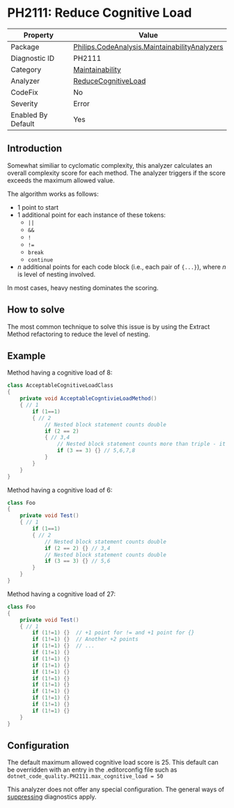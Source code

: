 # PH2111: Reduce Cognitive Load

| Property | Value  |
|--|--|
| Package | [Philips.CodeAnalysis.MaintainabilityAnalyzers](https://www.nuget.org/packages/Philips.CodeAnalysis.MaintainabilityAnalyzers) |
| Diagnostic ID | PH2111 |
| Category  | [Maintainability](../Maintainability.md) |
| Analyzer | [ReduceCognitiveLoad](https://github.com/philips-software/roslyn-analyzers/blob/main/Philips.CodeAnalysis.MaintainabilityAnalyzers/Maintainability/ReduceCognitiveLoadAnalyzer.cs)
| CodeFix  | No |
| Severity | Error |
| Enabled By Default | Yes |

## Introduction

Somewhat similiar to cyclomatic complexity, this analyzer calculates an overall complexity score for each method. The analyzer triggers if the score exceeds the maximum allowed value.

The algorithm works as follows:
* 1 point to start
* 1 additional point for each instance of these tokens:
  - `||`
  - `&&`
  - `!`
  - `!=`
  - `break`
  - `continue` 
* <I>n</I> additional points for each code block (i.e., each pair of `{...}`), where <I>n</I> is level of nesting involved.

In most cases, heavy nesting dominates the scoring.

## How to solve

The most common technique to solve this issue is by using the Extract Method refactoring to reduce the level of nesting.

## Example

Method having a cognitive load of 8:
``` cs
class AcceptableCognitiveLoadClass
{
	private void AcceptableCogntivieLoadMethod()
	{ // 1
		if (1==1)
		{ // 2
			// Nested block statement counts double
			if (2 == 2)
			{ // 3,4
				// Nested block statement counts more than triple - it's exponential
				if (3 == 3) {} // 5,6,7,8
			}
		}
	}
}
```

Method having a cognitive load of 6:
``` cs
class Foo
{
	private void Test()
	{ // 1
		if (1==1)
		{ // 2
			// Nested block statement counts double
			if (2 == 2) {} // 3,4
			// Nested block statement counts double
			if (3 == 3) {} // 5,6
		}
	}
}
```
Method having a cognitive load of 27:
``` cs
class Foo
{
	private void Test()
	{ // 1
		if (1!=1) {}  // +1 point for != and +1 point for {}
		if (1!=1) {}  // Another +2 points
		if (1!=1) {}  // ...
		if (1!=1) {}
		if (1!=1) {}
		if (1!=1) {}
		if (1!=1) {}
		if (1!=1) {}
		if (1!=1) {}
		if (1!=1) {}
		if (1!=1) {}
		if (1!=1) {}
		if (1!=1) {}
	}
}
```

## Configuration

The default maximum allowed cognitive load score is 25. This default can be overridden with an entry in the .editorconfig file such as `dotnet_code_quality.PH2111.max_cognitive_load = 50`

This analyzer does not offer any special configuration. The general ways of [suppressing](https://learn.microsoft.com/en-us/dotnet/fundamentals/code-analysis/suppress-warnings) diagnostics apply.
